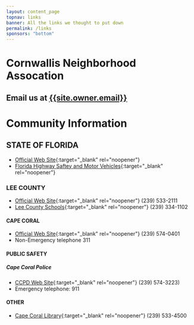 ```yaml
---
layout: content_page
topnav: links
banner: All the links we thought to put down
permalink: /links
sponsors: "bottom"
---
```


# Cornwallis Neighborhood Assocation
## Email us at [{{site.owner.email}}](mailto:{{site.owner.email}})

# Community Information
## STATE OF FLORIDA


* [Official Web Site](https://www.myflorida.com){:target="_blank" rel="noopener"}
* [Florida Highway Saftey and Motor Vehicles](https://flhsmv.gov){:target="_blank" rel="noopener"}

### LEE COUNTY
* [Official Web Site](http://www.leegov.com){:target="_blank" rel="noopener"} (239) 533-2111
* [Lee County Schools](https://www.leeschools.net/){:target="_blank" rel="noopener"} (239) 334-1102

#### CAPE CORAL
* [Official Web Site](https://www.capecoral.net){:target="_blank" rel="noopener"} (239) 574-0401
* Non-Emergency telephone 311

#### PUBLIC SAFETY
##### Cape Coral Police
* [CCPD Web Site](https://www.capecops.com/){:target="_blank" rel="noopener"} (239) 574-3223)
* Emergency telephone: 911

#### OTHER
* [Cape Coral Library](https://www.leegov.com/library/branches/cc){:target="_blank" rel="noopener"} (239) 533-4500
